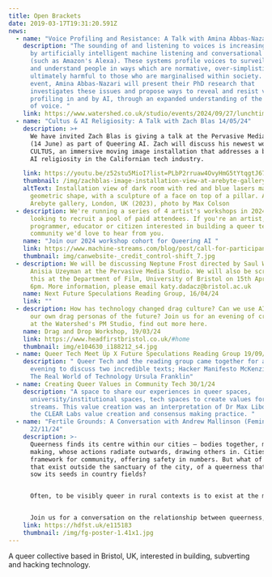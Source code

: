 ```yaml
---
title: Open Brackets
date: 2019-03-17T19:31:20.591Z
news:
  - name: "Voice Profiling and Resistance: A Talk with Amina Abbas-Nazari 27/09/24"
    description: "The sounding of and listening to voices is increasingly mediated
      by artificially intelligent machine listening and conversational systems
      (such as Amazon's Alexa). These systems profile voices to surveil, analyse
      and understand people in ways which are normative, over-simplistic and
      ultimately harmful to those who are marginalised within society. In this
      event, Amina Abbas-Nazari will present their PhD research that
      investigates these issues and propose ways to reveal and resist voice
      profiling in and by AI, through an expanded understanding of the sounding
      of voice. "
    link: https://www.watershed.co.uk/studio/events/2024/09/27/lunchtime-talk-queering-ai-voice-profiling-and-resistance
  - name: "Cultus & AI Religiosity: A Talk with Zach Blas 14/05/24"
    description: >+
      We have invited Zach Blas is giving a talk at the Pervasive Media Studio
      (14 June) as part of Queering AI. Zach will discuss his newest work
      CULTUS, an immersive moving image installation that addresses a burgeoning
      AI religiosity in the Californian tech industry.

    link: https://youtu.be/z52stu5MioI?list=PLbP2rruaw4OvyHmG5tYtqgtJ67xIJ5rOf
    thumbnail: /img/zachblas-image-installation-view-at-arebyte-gallery-london-uk-2023-photo-by-max-colson.jpg
    altText: Installation view of dark room with red and blue lasers making up a
      geometric shape, with a sculpture of a face on top of a pillar. At the
      Arebyte gallery, London, UK (2023), photo by Max Colson
  - description: We're running a series of 4 artist's workshops in 2024 and are
      looking to recruit a pool of paid attendees. If you're an artist,
      programmer, educator or citizen interested in building a queer tech
      community we'd love to hear from you.
    name: "Join our 2024 workshop cohort for Queering AI "
    link: https://www.machine-streams.com/blog/post/call-for-participants-queering-ai-workshop-series/
    thumbnail: img/canwebsite-_credit_control-shift_7.jpg
  - description: We will be discussing Neptune Frost directed by Saul Williams and
      Anisia Uzeyman at the Pervasive Media Studio. We will also be screening
      this at the Department of Film, University of Bristol on 15th April at
      6pm. More information, please email katy.dadacz@bristol.ac.uk
    name: Next Future Speculations Reading Group, 16/04/24
    link: ""
  - description: How has technology changed drag culture? Can we use AI to invent
      our own drag personas of the future? Join us for an evening of creativity
      at the Watershed's PM Studio, find out more here.
    name: Drag and Drop Workshop, 19/03/24
    link: https://www.headfirstbristol.co.uk/#home
    thumbnail: img/e104630_i188212_s4.jpg
  - name: Queer Tech Meet Up X Future Speculations Reading Group 19/09/23
    description: " Queer Tech and the reading group came together for a lovely
      evening to discuss two incredible texts; Hacker Manifesto McKenzie Wark &
      The Real World of Technology Ursula Franklin"
  - name: Creating Queer Values in Community Tech 30/1/24
    description: "A space to share our experiences in queer spaces,
      university/institutional spaces, tech spaces to create values for machine
      streams. This value creation was an interpretation of Dr Max Liboiron and
      the CLEAR Labs value creation and consensus making practice. "
  - name: "Fertile Grounds: A Conversation with Andrew Mallinson (Feminist Internet)
      22/11/24"
    description: >-
      Queerness finds its centre within our cities — bodies together, meeting,
      making, whose actions radiate outwards, drawing others in. Cities create a
      framework for community, offering safety in numbers. But what of bodies
      that exist outside the sanctuary of the city, of a queerness that tries to
      sow its seeds in country fields?


      Often, to be visibly queer in rural contexts is to exist at the margin — hyper-visible. The rural has its own centre, a rigid orthodoxy that rarely offers itself as fertile grounds for queerness. For many queer people in these communities, the screen becomes a means of escape, creating portals to our cities. Yet technology is more than a pathfinder; it offers the means of rendering the body anew, forming communities in virtual paradises.


      Join us for a conversation on the relationship between queerness, the rural, and technology, hosted by Feminist Internet co-founder Andrew Mallinson. By looking to technology as a way of building bridges, we will question how we can de-centre queerness from our cities. Can we envision a model of queerness that thrives in the countryside? What might a rural framework for queerness look like?
    link: https://hdfst.uk/e115183
    thumbnail: /img/fg-poster-1.41x1.jpg
---
```

A queer collective based in Bristol, UK, interested in building, subverting and hacking technology.
